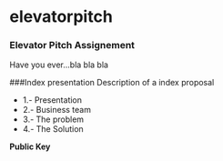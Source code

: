 elevatorpitch
=============

### Elevator Pitch Assignement
Have you ever...bla bla bla

###Index presentation
Description of a index proposal

* 1.- Presentation
* 2.- Business team
* 3.- The problem
* 4.- The Solution


**Public Key**
